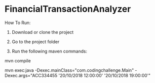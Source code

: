 # FinancialTransactionAnalyzer

How To Run:

1. Download or clone the project

2. Go to the project folder

3. Run the following maven commands:

mvn compile

mvn exec:java -Dexec.mainClass="com.codingchallenge.Main" -Dexec.args="ACC334455 '20/10/2018 12:00:00' '20/10/2018 19:00:00'" 
